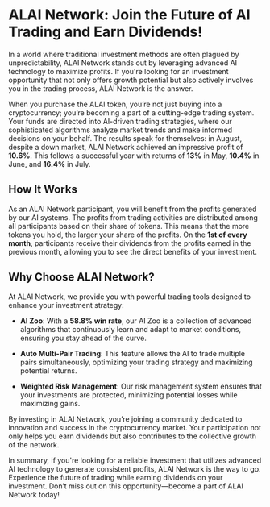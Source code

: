 
# ALAI Network: Join the Future of AI Trading and Earn Dividends!

In a world where traditional investment methods are often plagued by unpredictability, ALAI Network stands out by leveraging advanced AI technology to maximize profits. If you're looking for an investment opportunity that not only offers growth potential but also actively involves you in the trading process, ALAI Network is the answer. 

When you purchase the ALAI token, you’re not just buying into a cryptocurrency; you’re becoming a part of a cutting-edge trading system. Your funds are directed into AI-driven trading strategies, where our sophisticated algorithms analyze market trends and make informed decisions on your behalf. The results speak for themselves: in August, despite a down market, ALAI Network achieved an impressive profit of **10.6%**. This follows a successful year with returns of **13%** in May, **10.4%** in June, and **16.4%** in July. 

## How It Works

As an ALAI Network participant, you will benefit from the profits generated by our AI systems. The profits from trading activities are distributed among all participants based on their share of tokens. This means that the more tokens you hold, the larger your share of the profits. On the **1st of every month**, participants receive their dividends from the profits earned in the previous month, allowing you to see the direct benefits of your investment.

## Why Choose ALAI Network?

At ALAI Network, we provide you with powerful trading tools designed to enhance your investment strategy:

- **AI Zoo**: With a **58.8% win rate**, our AI Zoo is a collection of advanced algorithms that continuously learn and adapt to market conditions, ensuring you stay ahead of the curve.
  
- **Auto Multi-Pair Trading**: This feature allows the AI to trade multiple pairs simultaneously, optimizing your trading strategy and maximizing potential returns.
  
- **Weighted Risk Management**: Our risk management system ensures that your investments are protected, minimizing potential losses while maximizing gains.

By investing in ALAI Network, you’re joining a community dedicated to innovation and success in the cryptocurrency market. Your participation not only helps you earn dividends but also contributes to the collective growth of the network.

In summary, if you're looking for a reliable investment that utilizes advanced AI technology to generate consistent profits, ALAI Network is the way to go. Experience the future of trading while earning dividends on your investment. Don’t miss out on this opportunity—become a part of ALAI Network today!
